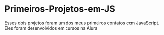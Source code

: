 # Primeiros-Projetos-em-JS
Esses dois projetos foram um dos meus primeiros contatos com JavaScript. Eles foram desenvolvidos em cursos na Alura.

